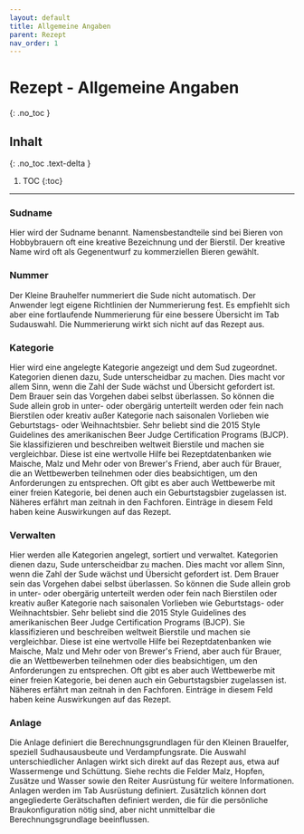 ```yaml
---
layout: default
title: Allgemeine Angaben
parent: Rezept
nav_order: 1
---
```


# Rezept - Allgemeine Angaben
{: .no_toc }

## Inhalt
{: .no_toc .text-delta }

1. TOC
{:toc}

---


### Sudname
Hier wird der Sudname benannt.
Namensbestandteile sind bei Bieren von Hobbybrauern oft eine kreative Bezeichnung und der Bierstil. Der kreative Name wird oft als Gegenentwurf zu kommerziellen Bieren gewählt.

### Nummer
Der Kleine Brauhelfer nummeriert die Sude nicht automatisch.
Der Anwender legt eigene Richtlinien der Nummerierung fest. Es empfiehlt sich aber eine fortlaufende Nummerierung für eine bessere Übersicht im Tab Sudauswahl.
Die Nummerierung wirkt sich nicht auf das Rezept aus.

### Kategorie
Hier wird eine angelegte Kategorie angezeigt und dem Sud zugeordnet.
Kategorien dienen dazu, Sude unterscheidbar zu machen. Dies macht vor allem Sinn, wenn die Zahl der Sude wächst und Übersicht gefordert ist.
Dem Brauer sein das Vorgehen dabei selbst überlassen. So können die Sude allein grob in unter- oder obergärig unterteilt werden oder fein nach Bierstilen oder kreativ außer Kategorie nach saisonalen Vorlieben wie Geburtstags- oder Weihnachtsbier.
Sehr beliebt sind die 2015 Style Guidelines des amerikanischen Beer Judge Certification Programs (BJCP). Sie klassifizieren und beschreiben weltweit Bierstile und machen sie vergleichbar. Diese ist eine wertvolle Hilfe bei Rezeptdatenbanken wie Maische, Malz und Mehr oder von Brewer's Friend, aber auch für Brauer, die an Wettbewerben teilnehmen oder dies beabsichtigen, um den Anforderungen zu entsprechen. Oft gibt es aber auch Wettbewerbe mit einer freien Kategorie, bei denen auch ein Geburtstagsbier zugelassen ist. Näheres erfährt man zeitnah in den Fachforen.
Einträge in diesem Feld haben keine Auswirkungen auf das Rezept.

### Verwalten
Hier werden alle Kategorien angelegt, sortiert und verwaltet.
Kategorien dienen dazu, Sude unterscheidbar zu machen. Dies macht vor allem Sinn, wenn die Zahl der Sude wächst und Übersicht gefordert ist.
Dem Brauer sein das Vorgehen dabei selbst überlassen. So können die Sude allein grob in unter- oder obergärig unterteilt werden oder fein nach Bierstilen oder kreativ außer Kategorie nach saisonalen Vorlieben wie Geburtstags- oder Weihnachtsbier.
Sehr beliebt sind die 2015 Style Guidelines des amerikanischen Beer Judge Certification Programs (BJCP). Sie klassifizieren und beschreiben weltweit Bierstile und machen sie vergleichbar. Diese ist eine wertvolle Hilfe bei Rezeptdatenbanken wie Maische, Malz und Mehr oder von Brewer's Friend, aber auch für Brauer, die an Wettbewerben teilnehmen oder dies beabsichtigen, um den Anforderungen zu entsprechen. Oft gibt es aber auch Wettbewerbe mit einer freien Kategorie, bei denen auch ein Geburtstagsbier zugelassen ist. Näheres erfährt man zeitnah in den Fachforen.
Einträge in diesem Feld haben keine Auswirkungen auf das Rezept.

### Anlage
Die Anlage definiert die Berechnungsgrundlagen für den Kleinen Brauelfer, speziell Sudhausausbeute und Verdampfungsrate. Die Auswahl unterschiedlicher Anlagen wirkt sich direkt auf das Rezept aus, etwa auf Wassermenge und Schüttung.
Siehe rechts die Felder Malz, Hopfen, Zusätze und Wasser sowie den Reiter Ausrüstung für weitere Informationen.
Anlagen werden im Tab Ausrüstung definiert. Zusätzlich können dort angegliederte Gerätschaften definiert werden, die für die persönliche Braukonfiguration nötig sind, aber nicht unmittelbar die Berechnungsgrundlage beeinflussen.

